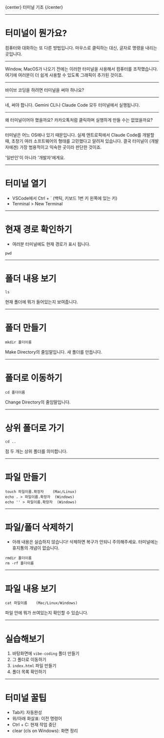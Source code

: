 {center}
터미널 기초
{/center}

---

# 터미널이 뭔가요?

컴퓨터와 대화하는 또 다른 방법입니다. 마우스로 클릭하는 대신, 글자로 명령을 내리는 곳입니다.

---

Window, MacOS가 나오기 전에는 이러한 터미널을 사용해서 컴퓨터를 조작했습니다. 여기에 여러분이 더 쉽게 사용할 수 있도록 그래픽이 추가된 것이죠.

---

바이브 코딩을 하려면 터미널을 써야 하나요?

---

네, 써야 합니다. Gemini CLI나 Claude Code 모두 터미널에서 실행됩니다.

---

왜 터미널이어야 했을까요? 카카오톡처럼 클릭하며 실행하게 만들 수는 없었을까요?

---

터미널은 어느 OS에나 있기 때문입니다. 실제 앤트로픽에서 Claude Code를 개발할 때, 초창기 여러 소프트웨어의 형태를 고민했다고 알려져 있습니다. 결국 터미널이 (개발자에겐) 가장 범용적이고 익숙한 곳이라 판단한 것이죠.

'일반인'이 아니라 '개발자'에게요.

---

# 터미널 열기

* VSCode에서 Ctrl + ` (백틱, 키보드 1번 키 왼쪽에 있는 키)
* Terminal > New Terminal

---

# 현재 경로 확인하기

* 여러분 터미널에도 현재 경로가 표시 됩니다.

```
pwd
```

---


# 폴더 내용 보기

```
ls
```

현재 폴더에 뭐가 들어있는지 보여줍니다.

---

# 폴더 만들기

```
mkdir 폴더이름
```

Make Directory의 줄임말입니다. 새 폴더를 만듭니다.

---

# 폴더로 이동하기

```
cd 폴더이름
```

Change Directory의 줄임말입니다.

---

# 상위 폴더로 가기

```
cd ..
```

점 두 개는 상위 폴더를 의미합니다.

---

# 파일 만들기

```
touch 파일이름.확장자    (Mac/Linux)
echo . > 파일이름.확장자  (Windows)
echo '' > 파일이름.확장자  (Windows)
```

---

# 파일/폴더 삭제하기

* 아래 내용은 실습하지 않습니다! 삭제하면 복구가 안되니 주의해주세요. 터미널에는 휴지통의 개념이 없습니다.

```
rmdir 폴더이름
rm -rf 폴더이름
```

---

# 파일 내용 보기

```
cat 파일이름    (Mac/Linux/Windows)
```

파일 안에 뭐가 쓰여있는지 확인할 수 있습니다.

---

# 실습해보기

1. 바탕화면에 `vibe-coding` 폴더 만들기
2. 그 폴더로 이동하기
3. `index.html` 파일 만들기
4. 폴더 목록 확인하기

---

# 터미널 꿀팁

* Tab키: 자동완성
* 위/아래 화살표: 이전 명령어
* Ctrl + C: 현재 작업 중단
* clear (cls on Windows): 화면 정리